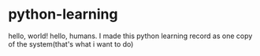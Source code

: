 # python-learning
hello, world!
hello, humans. 
I made this python learning record as one copy of the system(that's what i want to do)
